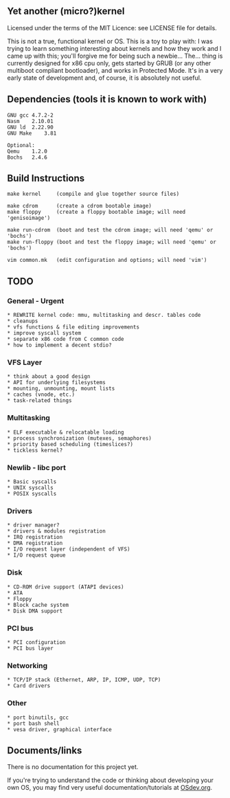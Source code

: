 ## Yet another (micro?)kernel

Licensed under the terms of the MIT Licence: see LICENSE file for details.

This is not a true, functional kernel or OS. This is a toy to play with: I was trying to learn something interesting about kernels and how they work and I came up with this; you'll forgive me for being such a newbie...
The... thing is currently designed for x86 cpu only, gets started by GRUB (or any other multiboot compliant bootloader), and works in Protected Mode. It's in a very early state of development and, of course, it is absolutely not useful.



## Dependencies (tools it is known to work with)

    GNU gcc	4.7.2-2
    Nasm	2.10.01
    GNU ld	2.22.90
    GNU Make	3.81

    Optional:
    Qemu	1.2.0
    Bochs	2.4.6



## Build Instructions

    make kernel		(compile and glue together source files)

    make cdrom		(create a cdrom bootable image)
    make floppy		(create a floppy bootable image; will need 'genisoimage')

    make run-cdrom	(boot and test the cdrom image; will need 'qemu' or 'bochs')
    make run-floppy	(boot and test the floppy image; will need 'qemu' or 'bochs')

    vim common.mk	(edit configuration and options; will need 'vim')



## TODO

### General - Urgent

    * REWRITE kernel code: mmu, multitasking and descr. tables code
    * cleanups
    * vfs functions & file editing improvements
    * improve syscall system
    * separate x86 code from C common code
    * how to implement a decent stdio?

### VFS Layer

    * think about a good design
    * API for underlying filesystems
    * mounting, unmounting, mount lists
    * caches (vnode, etc.)
    * task-related things

### Multitasking

    * ELF executable & relocatable loading
    * process synchronization (mutexes, semaphores)
    * priority based scheduling (timeslices?)
    * tickless kernel?

### Newlib - libc port

    * Basic syscalls
    * UNIX syscalls
    * POSIX syscalls

### Drivers

    * driver manager?
    * drivers & modules registration
    * IRQ registration
    * DMA registration
    * I/O request layer (independent of VFS)
    * I/O request queue

### Disk

    * CD-ROM drive support (ATAPI devices)
    * ATA
    * Floppy
    * Block cache system
    * Disk DMA support

### PCI bus

    * PCI configuration
    * PCI bus layer

### Networking

    * TCP/IP stack (Ethernet, ARP, IP, ICMP, UDP, TCP)
    * Card drivers

### Other

    * port binutils, gcc
    * port bash shell
    * vesa driver, graphical interface



## Documents/links

There is no documentation for this project yet.

If you're trying to understand the code or thinking about developing your own OS, you may find very useful documentation/tutorials at [OSdev.org](http://wiki.osdev.org/Main_Page).
